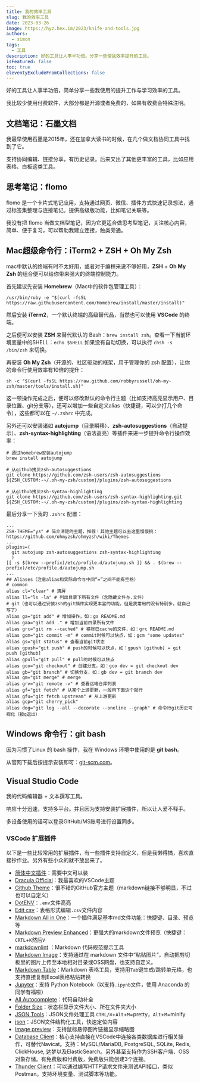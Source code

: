 ```yaml
---
title: 我的效率工具
slug: 我的效率工具
date: 2023-03-26
image: https://hyz.hex.im/2023/knife-and-tools.jpg
authors:
  - simon
tags:
  - 工具
description: 好的工具让人事半功倍。分享一些使我效率提升的工具。
isFeatured: false
toc: true
eleventyExcludeFromCollections: false
---
```

好的工具让人事半功倍，简单分享一些我使用的提升工作与学习效率的工具。

我比较少使用付费软件，大部分都是开源或者免费的，如果有收费会特殊注明。

## 文档笔记：石墨文档

我最早使用石墨是2015年，还在加拿大读书的时候，在几个做文档协同工具中找到了它。

支持协同编辑、链接分享，有历史记录。后来又出了其他更丰富的工具，比如应用表格、白板这类工具。

## 思考笔记：flomo

flomo 是一个卡片式笔记应用，支持通过网页、微信、插件方式快速记录想法，通过标签集整理与连接笔记。提供高级版功能，比如笔记关联等。

我没有把 flomo 当做文档型笔记，因为它更适合做思考型笔记，关注核心内容，简单、便于复习，可以帮助我建立连接，触类旁通。

## Mac超级命令行：iTerm2 + ZSH + Oh My Zsh

mac中默认的终端有时不太好用，或者对于编程来说不够好用，**ZSH** + **Oh My Zsh** 的组合便可以给你带来强大的终端控制能力。

首先建议先安装 **Homebrew**（Mac中的软件包管理工具）：

```shell
/usr/bin/ruby -e "$(curl -fsSL https://raw.githubusercontent.com/Homebrew/install/master/install)"
```

然后安装 **iTerm2**，一个默认终端的高级替代品，当然也可以使用 **VSCode** 的终端。

之后便可以安装 **ZSH** 来替代默认的 Bash：`brew install zsh`。查看一下当前环境变量中的SHELL：`echo $SHELL` 如果没有自动切换，可以执行 `chsh -s /bin/zsh` 来切换。

再安装 **Oh My Zsh**（开源的、社区驱动的框架，用于管理你的 zsh 配置），让你的命令行使用效率有10倍的提升：

```shell
sh -c "$(curl -fsSL https://raw.github.com/robbyrussell/oh-my-zsh/master/tools/install.sh)"
```

这一顿操作完成之后，便可以修改默认的命令行主题（比如支持高亮显示用户、目录位置、git分支等），还可以增加一些自定义alias（快捷键，可以少打几个命令），这些都可以在 `~/.zshrc` 中完成。

另外还可以安装诸如 **autojump**（目录瞬移）、**zsh-autosuggestions**（自动提示）、**zsh-syntax-highlighting**（语法高亮）等插件来进一步提升命令行操作效率：

```shell
# 通过homebrew安装autojump
brew install autojump

# 从github拷贝zsh-autosuggestions
git clone https://github.com/zsh-users/zsh-autosuggestions ${ZSH_CUSTOM:-~/.oh-my-zsh/custom}/plugins/zsh-autosuggestions

# 从github拷贝zsh-syntax-highlighting
git clone https://github.com/zsh-users/zsh-syntax-highlighting.git ${ZSH_CUSTOM:-~/.oh-my-zsh/custom}/plugins/zsh-syntax-highlighting

```

最后分享一下我的 `.zshrc` 配置：

```shell
...
ZSH-THEME="ys" # 简介清楚的主题，推荐！其他主题可以去这里慢慢挑：https://github.com/ohmyzsh/ohmyzsh/wiki/Themes
...
plugins=(
  git autojump zsh-autosuggestions zsh-syntax-highlighting
  )
[[ -s $(brew --prefix)/etc/profile.d/autojump.sh ]] && . $(brew --prefix)/etc/profile.d/autojump.sh
...
## Aliases（注意alias和实际命令与中间“=”之间不能有空格）
# common
alias cl="clear" # 清屏
alias ll="ls -la" # 列出目录下所有文件（含隐藏文件与.文件）
# git（也可以通过安装zsh的git插件实现更丰富的功能，但是我常用的没有特别多，就自己写了）
alias ga="git add" # 增加操作，如：ga README.md
alias gaa="git add ." # 增加当前目录所有文件
alias grc="git rm --cached" # 移除已cache的文件，如：grc README.md
alias gcm="git commit -m" # commit时候可以快点，如：gcm "some updates"
alias gs="git status" # 查看当前git状态
alias gpush="git push" # push的时候可以快点，如：gpush [github] = git push [github]
alias gpull="git pull" # pull的时候可以快点
alias gco="git checkout" # 创建分支，如：gco dev = git checkout dev
alias gb="git branch" # 切换分支，如：gb dev = git branch dev
alias gm="git merge" # merge
alias grv="git remote -v" # 查看远端仓库列表
alias gf="git fetch" # 从某个上游更新，一般用下面这个就行
alias gfu="git fetch upstream" # 从上游更新
alias gcp="git cherry_pick"
alias dog="git log --all --decorate --oneline --graph" # 命令行git历史可视化（按q退出）
```

## Windows 命令行：git bash

因为习惯了Linux 的 bash 操作，我在 Windows 环境中使用的是 **git bash**。

从官网下载后按提示安装即可：[git-scm.com](https://git-scm.com/downloads)。

## Visual Studio Code

我的代码编辑器 + 文本撰写工具。

响应十分迅速，支持多平台。并且因为支持安装扩展插件，所以让人爱不释手。

多设备使用的话可以登录GitHub/MS账号进行设置同步。

### VSCode 扩展插件

以下是一些比较常用的扩展插件，有一些插件支持自定义，但是我懒得搞，喜欢直接抄作业。另外有些小众的就不放出来了。

* [简体中文插件][简体中文插件]：需要中文可以装
* [Dracula Official][Dracula Official]：我最喜欢的VSCode主题
* [Github Theme][Github Theme]：很不错的GitHub官方主题（markdown链接不够明显，不过也可以自定义）
* [DotENV][DotENV]：`.env`文件高亮
* [Edit csv][Edit csv]：表格形式编辑`.csv`文件内容
* [Markdown All in One][Markdown All in One]：一个插件满足基本md文件功能：快捷键、目录、预览等
* [Markdown Preview Enhanced][Markdown Preview Enhanced]：更强大的markdown文件预览（快捷键：`CRTL`+`K`然后`V`
* [markdownlint][markdownlint] ：Markdown 代码规范提示工具
* [Markdown Image][Markdown Image]：支持通过在 markdown 文件中“粘贴图片”，自动把剪切板里的图片上传至本地相对目录或OSS网盘，也支持自定义。
* [Markdown Table][Markdown Table]：Markdown 表格工具，支持用`Tab`键生成/跳转单元格，也支持直接复制Excel表格粘贴转换
* [Jupyter][Jupyter]：支持 Python Notebook（以支持`.ipynb`文件，使用 Anaconda 的同学有福啦）
* [All Autocomplete][All Autocomplete]：代码自动补全
* [Folder Size][Folder Size]：状态栏显示文件大小、所在文件夹大小
* [JSON Tools][JSON Tools]：JSON文件处理工具 `CTRL/⌘`+`Alt`+`M`=pretty，`Alt`+`M`=minify
* [json][json]：JSON文件结构化工具，快速定位内容
* [Image preview][Image preview]：支持鼠标悬停图片链接显示缩略图
* [Database Client][Database Client]：核心支持直接在VSCode中连接各类数据库进行相关操作，可替代Navicat。支持：MySQL/MariaDB, PostgreSQL, SQLite, Redis, ClickHouse, 达梦以及ElasticSearch。另外甚至支持作为SSH客户端、OSS对象存储。有免费版和付费版，免费版只能创建3个连接。
* [Thunder Client][Thunder Client]：可以通过编写HTTP请求文件来测试API接口，类似Postman。支持环境变量、测试脚本等功能。

[简体中文插件]:https://marketplace.visualstudio.com/items?itemName=MS-CEINTL.vscode-language-pack-zh-hans
[Dracula Official]:https://marketplace.visualstudio.com/items?itemName=dracula-theme.theme-dracula
[Github Theme]:https://marketplace.visualstudio.com/items?itemName=GitHub.github-vscode-theme
[DotENV]:https://marketplace.visualstudio.com/items?itemName=mikestead.dotenv
[Edit csv]:https://marketplace.visualstudio.com/items?itemName=janisdd.vscode-edit-csv
[Markdown All in One]:https://marketplace.visualstudio.com/items?itemName=yzhang.markdown-all-in-one
[Markdown Preview Enhanced]:https://marketplace.visualstudio.com/items?itemName=shd101wyy.markdown-preview-enhanced
[markdownlint]:https://marketplace.visualstudio.com/items?itemName=DavidAnson.vscode-markdownlint
[Markdown Image]:https://marketplace.visualstudio.com/items?itemName=hancel.markdown-image
[Markdown Table]:https://marketplace.visualstudio.com/items?itemName=TakumiI.markdowntable
[Jupyter]:https://marketplace.visualstudio.com/items?itemName=ms-toolsai.jupyter
[All Autocomplete]:https://marketplace.visualstudio.com/items?itemName=Atishay-Jain.All-Autocomplete
[Folder Size]:https://marketplace.visualstudio.com/items?itemName=xiaoluoboding.vscode-folder-size
[JSON Tools]:https://marketplace.visualstudio.com/items?itemName=eriklynd.json-tools
[json]:https://marketplace.visualstudio.com/items?itemName=ZainChen.json
[Image preview]:https://marketplace.visualstudio.com/items?itemName=kisstkondoros.vscode-gutter-preview
[Database Client]:https://marketplace.visualstudio.com/items?itemName=cweijan.vscode-mysql-client2
[Thunder Client]:https://marketplace.visualstudio.com/items?itemName=rangav.vscode-thunder-client
